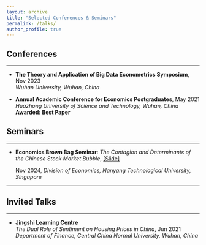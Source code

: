 ```yaml
---
layout: archive
title: "Selected Conferences & Seminars"
permalink: /talks/
author_profile: true
---
```


## Conferences
---
* **The Theory and Application of Big Data Econometrics Symposium**, Nov 2023  
  *Wuhan University, Wuhan, China*

* **Annual Academic Conference for Economics Postgraduates**, May 2021  
  *Huazhong University of Science and Technology, Wuhan, China*  
  **Awarded: Best Paper**

## Seminars
---
* **Economics Brown Bag Seminar**: *The Contagion and Determinants of the Chinese Stock Market Bubble*, [[Slide]](../assets/How_Do_Sectoral_Sparks_Ignite_Market_Wide_Bubbles____slides_.pdf) 

   Nov 2024, *Division of Economics, Nanyang Technological University, Singapore*  

---

## Invited Talks
---
* **Jingshi Learning Centre**  
  *The Dual Role of Sentiment on Housing Prices in China*, Jun 2021  
  *Department of Finance, Central China Normal University, Wuhan, China*
